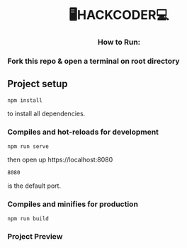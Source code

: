 

# <div align="center">🖥️HACKCODER💻</div>

### <div align="center">How to Run:</div>
### Fork this repo & open a terminal on root directory

## Project setup
```
npm install
```
to install all dependencies. 

### Compiles and hot-reloads for development
```
npm run serve
```
then open up https://localhost:8080

```
8080
``` 
is the default port.

### Compiles and minifies for production
```
npm run build
```

### Project Preview
